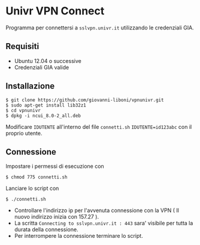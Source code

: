 # Univr VPN Connect
Programma per connettersi a `sslvpn.univr.it` utilizzando le credenziali GIA.
## Requisiti
- Ubuntu 12.04 o successive
- Credenziali GIA valide

## Installazione
    $ git clone https://github.com/giovanni-liboni/vpnunivr.git
    $ sudo apt-get install lib32z1
    $ cd vpnunivr
    $ dpkg -i ncui_8.0-2_all.deb

Modificare `IDUTENTE` all'interno del file `connetti.sh`
``
IDUTENTE=id123abc
``
con il proprio utente.

## Connessione
Impostare i permessi di esecuzione con

    $ chmod 775 connetti.sh

Lanciare lo script con

    $ ./connetti.sh

- Controllare l'indirizzo ip per l'avvenuta connessione con la VPN ( Il nuovo indirizzo inizia con 157.27 ).
- La scritta `Connecting to sslvpn.univr.it : 443` sara' visibile per tutta la durata della connessione.
- Per interrompere la connessione terminare lo script.
